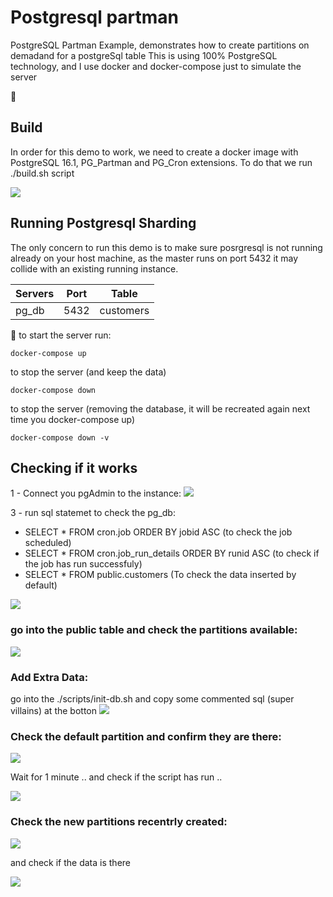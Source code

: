 # Postgresql partman
PostgreSQL Partman Example, demonstrates how to create partitions on demadand for a postgreSql table
This is using 100% PostgreSQL technology, and I use docker and docker-compose just to simulate the server


:dancers: 

## Build
In order for this demo to work, we need to create a docker image with PostgreSQL 16.1, PG_Partman and PG_Cron extensions.
To do that we run ./build.sh script

<img src="readme-imgs/build.png"/>


## Running Postgresql Sharding
The only concern to run this demo is to make sure posrgresql is not running already on your host machine, as the master runs on port 5432 it may collide with an existing running instance.

| Servers | Port  | Table      |
| --------| ------|------------|
| pg_db   | 5432  | customers  |


:woman_dancing:
to start the server run:
```
docker-compose up
```
to stop the server (and keep the data)
```
docker-compose down
```
to stop the server (removing the database, it will be recreated again next time you docker-compose up)
```
docker-compose down -v
```

## Checking if it works
1 - Connect you pgAdmin to the instance:
<img src="readme-imgs/connection.png"/>

3 - run sql statemet to check the pg_db:
- SELECT * FROM cron.job ORDER BY jobid ASC (to check the job scheduled)
- SELECT * FROM cron.job_run_details ORDER BY runid ASC (to check if the job has run successfuly)
- SELECT * FROM public.customers (To check the data inserted by default)
<img src="readme-imgs/customers.png"/>


### go into the public table and check the partitions available:
<img src="readme-imgs/partitions.png"/>

### Add Extra Data:
go into the ./scripts/init-db.sh and copy some commented sql (super villains) at the botton
<img src="readme-imgs/add-extra-data.png"/>

### Check the default partition and confirm they are there:
<img src="readme-imgs/default-table-full.png"/>

Wait for 1 minute .. and check if the script has run ..

<img src="readme-imgs/scripit-has-run.png"/>

### Check the new partitions recentrly created:
<img src="readme-imgs/confirm-partitions.png"/>

and check if the data is there

<img src="readme-imgs/confirm-data.png"/>

